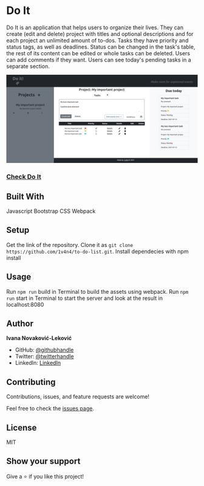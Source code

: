 # Do It

Do It is an application that helps users to organize their lives. They can create (edit and delete) project with titles and optional descriptions and for each project an unlimited amount of to-dos.
Tasks they have priority and status tags, as well as deadlines. Status can be changed in the task's table, the rest of its content can be edited or whole tasks can be deleted. Users can add comments if they want.
Users can see today's pending tasks in a separate section.

![Screenshot](./dist/images/ScreenshotTodo.png)

### [Check Do It](https://1v4n4.github.io/Do-It/)

## Built With

  Javascript
  Bootstrap
  CSS
  Webpack

## Setup

  Get the link of the repository.
  Clone it as `git clone https://github.com/1v4n4/to-do-list.git`.
  Install  dependecies with npm install

## Usage

  Run `npm run` build in  Terminal to build the assets using webpack.
  Run `npm run` start in Terminal to start the server and look at the result in localhost:8080

## Author
**Ivana Novaković-Leković**

- GitHub: [@githubhandle](https://github.com/1v4n4)
- Twitter: [@twitterhandle](https://twitter.com/codeIv1)
- LinkedIn: [LinkedIn](https://www.linkedin.com/in/1v4n4/)


## Contributing

Contributions, issues, and feature requests are welcome!

Feel free to check the [issues page](https://github.com/1v4n4/to-do-list/issues).

## License
MIT

## Show your support

Give a ⭐️ if you like this project!
